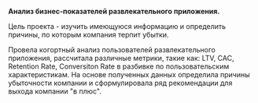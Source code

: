 **Анализ бизнес-показателей развлекательного приложения.**

Цель проекта - изучить имеющуюся информацию и определить причины, по которым компания терпит убытки. 

Провела когортный анализ пользователей развлекательного приложения, рассчитала различные метрики, такие как: LTV, CAC, Retention Rate, Conversiton Rate в разбивке по пользовательским характеристикам. На основе полученных данных определила причины убыточности компании и сформулировала ряд рекомендации для выхода компании "в плюс".
